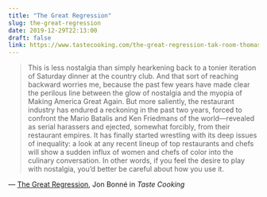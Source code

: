 ```yaml
---
title: "The Great Regression"
slug: the-great-regression
date: 2019-12-29T22:13:00
draft: false
link: https://www.tastecooking.com/the-great-regression-tak-room-thomas-keller-new-nostalgia/
---
```


> This is less nostalgia than simply hearkening back to a tonier iteration of Saturday dinner at the country club. And that sort of reaching backward worries me, because the past few years have made clear the perilous line between the glow of nostalgia and the myopia of Making America Great Again. But more saliently, the restaurant industry has endured a reckoning in the past two years, forced to confront the Mario Batalis and Ken Friedmans of the world—revealed as serial harassers and ejected, somewhat forcibly, from their restaurant empires. It has finally started wrestling with its deep issues of inequality: a look at any recent lineup of top restaurants and chefs will show a sudden influx of women and chefs of color into the culinary conversation. In other words, if you feel the desire to play with nostalgia, you’d better be careful about how you use it.

— [The Great Regression](https://www.tastecooking.com/the-great-regression-tak-room-thomas-keller-new-nostalgia/), Jon Bonné in _Taste Cooking_
